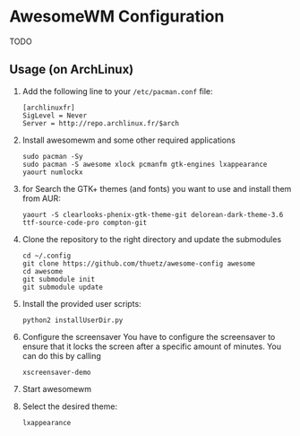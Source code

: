 AwesomeWM Configuration
=======================
TODO

Usage (on ArchLinux)
--------------------
1. Add the following line to your ```/etc/pacman.conf``` file:
   ```
   [archlinuxfr]
   SigLevel = Never
   Server = http://repo.archlinux.fr/$arch
   ```

2. Install awesomewm and some other required applications
   ```
   sudo pacman -Sy
   sudo pacman -S awesome xlock pcmanfm gtk-engines lxappearance yaourt numlockx
   ```

3. for Search the GTK+ themes (and fonts) you want to use and install them from AUR:
   ```
   yaourt -S clearlooks-phenix-gtk-theme-git delorean-dark-theme-3.6 ttf-source-code-pro compton-git
   ```

4. Clone the repository to the right directory and update the submodules
   ```
   cd ~/.config
   git clone https://github.com/thuetz/awesome-config awesome
   cd awesome
   git submodule init
   git submodule update
   ```

5. Install the provided user scripts:
   ```
   python2 installUserDir.py
   ```

6. Configure the screensaver
   You have to configure the screensaver to ensure that it locks the screen after a specific amount of minutes. You can do this by calling
   ```
   xscreensaver-demo
   ```

7. Start awesomewm

8. Select the desired theme:
   ```
   lxappearance
   ```
